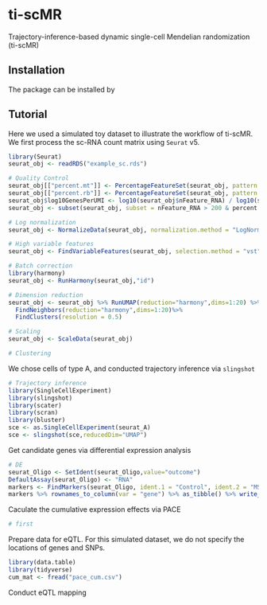 # ti-scMR

Trajectory-inference-based dynamic single-cell Mendelian randomization (ti-scMR)

## Installation
The package can be installed by

## Tutorial
Here we used a simulated toy dataset to illustrate the workflow of ti-scMR. We first process the sc-RNA count matrix using `Seurat` v5.
```R
library(Seurat)
seurat_obj <- readRDS("example_sc.rds")

# Quality Control
seurat_obj[["percent.mt"]] <- PercentageFeatureSet(seurat_obj, pattern = "^MT-",assay = 'RNA')
seurat_obj[["percent.rb"]] <- PercentageFeatureSet(seurat_obj, pattern = "^RP[SL]",assay = 'RNA')
seurat_obj$log10GenesPerUMI <- log10(seurat_obj$nFeature_RNA) / log10(seurat_obj$nCount_RNA)
seurat_obj <- subset(seurat_obj, subset = nFeature_RNA > 200 & percent.mt < 5 & percent.rb < 5)

# Log normalization
seurat_obj <- NormalizeData(seurat_obj, normalization.method = "LogNormalize")

# High variable features
seurat_obj <- FindVariableFeatures(seurat_obj, selection.method = "vst", nfeatures = 3000)

# Batch correction
library(harmony)
seurat_obj <- RunHarmony(seurat_obj,"id")

# Dimension reduction
seurat_obj <- seurat_obj %>% RunUMAP(reduction="harmony",dims=1:20) %>%
  FindNeighbors(reduction="harmony",dims=1:20)%>%
  FindClusters(resolution = 0.5)

# Scaling
seurat_obj <- ScaleData(seurat_obj)

# Clustering

```

We chose cells of type A, and conducted trajectory inference via `slingshot`
```R
# Trajectory inference
library(SingleCellExperiment)
library(slingshot)
library(scater)
library(scran)
library(bluster)
sce <- as.SingleCellExperiment(seurat_A)
sce <- slingshot(sce,reducedDim="UMAP")
```

Get candidate genes via differential expression analysis
```R
# DE
seurat_Oligo <- SetIdent(seurat_Oligo,value="outcome")
DefaultAssay(seurat_Oligo) <- "RNA" 
markers <- FindMarkers(seurat_Oligo, ident.1 = "Control", ident.2 = "MS")
markers %>% rownames_to_column(var = "gene") %>% as_tibble() %>% write_csv("Oligo_Ctr_MS_markers.csv")
```

Caculate the cumulative expression effects via PACE
```R
# first
```

Prepare data for eQTL. For this simulated dataset, we do not specify the locations of genes and SNPs.
```R
library(data.table)
library(tidyverse)
cum_mat <- fread("pace_cum.csv")
```

Conduct eQTL mapping
